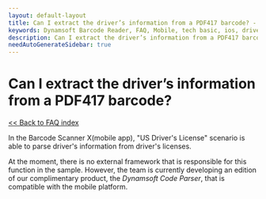 ```yaml
---
layout: default-layout
title: Can I extract the driver’s information from a PDF417 barcode? - DBR iOS FAQs.
keywords: Dynamsoft Barcode Reader, FAQ, Mobile, tech basic, ios, driver license, info
description: Can I extract the driver’s information from a PDF417 barcode? - DBR iOS FAQs.
needAutoGenerateSidebar: true
---
```


# Can I extract the driver’s information from a PDF417 barcode?

[<< Back to FAQ index](index.md)

In the Barcode Scanner X(mobile app), "US Driver's License" scenario is able to parse driver's information from driver's licenses.

At the moment, there is no external framework that is responsible for this function in the sample. However, the team is currently developing an edition of our complimentary product, the *Dynamsoft Code Parser*, that is compatible with the mobile platform.